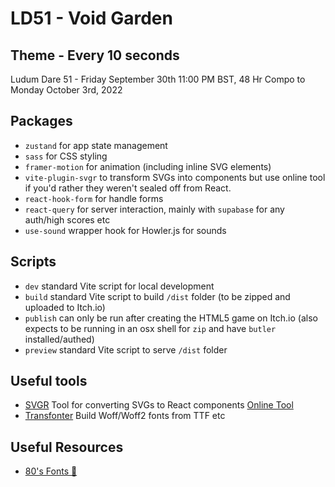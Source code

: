 # LD51 - Void Garden

## Theme - Every 10 seconds

Ludum Dare 51 - Friday September 30th 11:00 PM BST, 48 Hr Compo to Monday October 3rd, 2022

## Packages

- `zustand` for app state management
- `sass` for CSS styling
- `framer-motion` for animation (including inline SVG elements)
- `vite-plugin-svgr` to transform SVGs into components but use online tool if you'd rather they weren't sealed off from React.
- `react-hook-form` for handle forms
- `react-query` for server interaction, mainly with `supabase` for any auth/high scores etc
- `use-sound` wrapper hook for Howler.js for sounds

## Scripts

- `dev` standard Vite script for local development
- `build` standard Vite script to build `/dist` folder (to be zipped and uploaded to Itch.io)
- `publish` can only be run after creating the HTML5 game on Itch.io (also expects to be running in an osx shell for `zip` and have `butler` installed/authed)
- `preview` standard Vite script to serve `/dist` folder

## Useful tools

- [SVGR](https://github.com/gregberge/svgr) Tool for converting SVGs to React components [Online Tool](https://react-svgr.com/playground/)
- [Transfonter](https://transfonter.org/) Build Woff/Woff2 fonts from TTF etc

## Useful Resources

- [80's Fonts 🤘](https://hyperpix.net/fonts/80s-fonts/)
